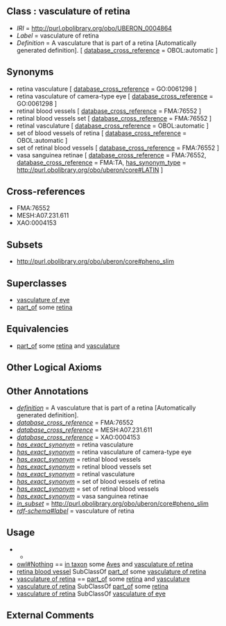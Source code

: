 
## Class : vasculature of retina

 * *IRI* = http://purl.obolibrary.org/obo/UBERON_0004864
 * *Label* = vasculature of retina
 * *Definition* = A vasculature that is part of a retina [Automatically generated definition]. [ [database_cross_reference](../../ef/oboInOwl#hasDbXref.md) = OBOL:automatic ]

## Synonyms

 * retina vasculature [ [database_cross_reference](../../ef/oboInOwl#hasDbXref.md) = GO:0061298 ]
 * retina vasculature of camera-type eye [ [database_cross_reference](../../ef/oboInOwl#hasDbXref.md) = GO:0061298 ]
 * retinal blood vessels [ [database_cross_reference](../../ef/oboInOwl#hasDbXref.md) = FMA:76552 ]
 * retinal blood vessels set [ [database_cross_reference](../../ef/oboInOwl#hasDbXref.md) = FMA:76552 ]
 * retinal vasculature [ [database_cross_reference](../../ef/oboInOwl#hasDbXref.md) = OBOL:automatic ]
 * set of blood vessels of retina [ [database_cross_reference](../../ef/oboInOwl#hasDbXref.md) = OBOL:automatic ]
 * set of retinal blood vessels [ [database_cross_reference](../../ef/oboInOwl#hasDbXref.md) = FMA:76552 ]
 * vasa sanguinea retinae [ [database_cross_reference](../../ef/oboInOwl#hasDbXref.md) = FMA:76552, [database_cross_reference](../../ef/oboInOwl#hasDbXref.md) = FMA:TA, [has_synonym_type](../../pe/oboInOwl#hasSynonymType.md) = http://purl.obolibrary.org/obo/uberon/core#LATIN ]

## Cross-references

 * FMA:76552
 * MESH:A07.231.611
 * XAO:0004153

## Subsets

 * http://purl.obolibrary.org/obo/uberon/core#pheno_slim

## Superclasses

 * [vasculature of eye](../../UBERON/03/UBERON_0002203.md)
 * [part_of](../../BFO/50/BFO_0000050.md) some [retina](../../UBERON/66/UBERON_0000966.md)

## Equivalencies

 * [part_of](../../BFO/50/BFO_0000050.md) some [retina](../../UBERON/66/UBERON_0000966.md) and [vasculature](../../UBERON/49/UBERON_0002049.md)

## Other Logical Axioms


## Other Annotations

 * *[definition](../../IAO/15/IAO_0000115.md)* = A vasculature that is part of a retina [Automatically generated definition].
 * *[database_cross_reference](../../ef/oboInOwl#hasDbXref.md)* = FMA:76552
 * *[database_cross_reference](../../ef/oboInOwl#hasDbXref.md)* = MESH:A07.231.611
 * *[database_cross_reference](../../ef/oboInOwl#hasDbXref.md)* = XAO:0004153
 * *[has_exact_synonym](../../ym/oboInOwl#hasExactSynonym.md)* = retina vasculature
 * *[has_exact_synonym](../../ym/oboInOwl#hasExactSynonym.md)* = retina vasculature of camera-type eye
 * *[has_exact_synonym](../../ym/oboInOwl#hasExactSynonym.md)* = retinal blood vessels
 * *[has_exact_synonym](../../ym/oboInOwl#hasExactSynonym.md)* = retinal blood vessels set
 * *[has_exact_synonym](../../ym/oboInOwl#hasExactSynonym.md)* = retinal vasculature
 * *[has_exact_synonym](../../ym/oboInOwl#hasExactSynonym.md)* = set of blood vessels of retina
 * *[has_exact_synonym](../../ym/oboInOwl#hasExactSynonym.md)* = set of retinal blood vessels
 * *[has_exact_synonym](../../ym/oboInOwl#hasExactSynonym.md)* = vasa sanguinea retinae
 * *[in_subset](../../et/oboInOwl#inSubset.md)* = http://purl.obolibrary.org/obo/uberon/core#pheno_slim
 * *[rdf-schema#label](../../el/rdf-schema#label.md)* = vasculature of retina

## Usage

 * -
 * [owl#Nothing](../../ng/owl#Nothing.md) == [in taxon](../../RO/62/RO_0002162.md) some [Aves](../../NCBITaxon/82/NCBITaxon_8782.md) and [vasculature of retina](../../UBERON/64/UBERON_0004864.md)
 * [retina blood vessel](../../UBERON/01/UBERON_0003501.md) SubClassOf [part_of](../../BFO/50/BFO_0000050.md) some [vasculature of retina](../../UBERON/64/UBERON_0004864.md)
 * [vasculature of retina](../../UBERON/64/UBERON_0004864.md) == [part_of](../../BFO/50/BFO_0000050.md) some [retina](../../UBERON/66/UBERON_0000966.md) and [vasculature](../../UBERON/49/UBERON_0002049.md)
 * [vasculature of retina](../../UBERON/64/UBERON_0004864.md) SubClassOf [part_of](../../BFO/50/BFO_0000050.md) some [retina](../../UBERON/66/UBERON_0000966.md)
 * [vasculature of retina](../../UBERON/64/UBERON_0004864.md) SubClassOf [vasculature of eye](../../UBERON/03/UBERON_0002203.md)

## External Comments

